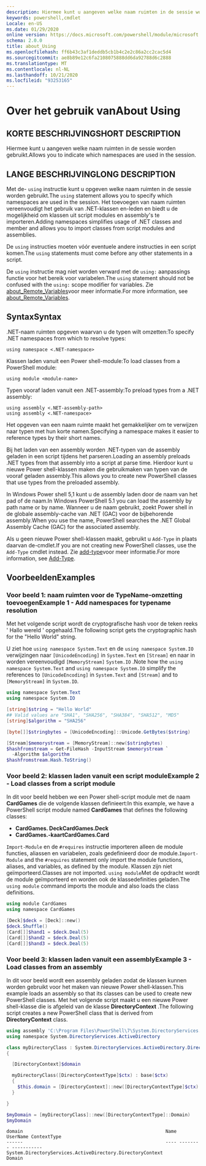 ```yaml
---
description: Hiermee kunt u aangeven welke naam ruimten in de sessie worden gebruikt.
keywords: powershell,cmdlet
Locale: en-US
ms.date: 01/29/2020
online version: https://docs.microsoft.com/powershell/module/microsoft.powershell.core/about/about_using?view=powershell-5.1&WT.mc_id=ps-gethelp
schema: 2.0.0
title: about_Using
ms.openlocfilehash: ff6b43c3af1deddb5cb1b4c2e2c86a2cc2cac5d4
ms.sourcegitcommit: ae8b89e12c6fa2108075888dd6da92788d6c2888
ms.translationtype: MT
ms.contentlocale: nl-NL
ms.lasthandoff: 10/21/2020
ms.locfileid: "93253165"
---
```

# <a name="about-using"></a><span data-ttu-id="9ec96-104">Over het gebruik van</span><span class="sxs-lookup"><span data-stu-id="9ec96-104">About Using</span></span>

## <a name="short-description"></a><span data-ttu-id="9ec96-105">KORTE BESCHRIJVING</span><span class="sxs-lookup"><span data-stu-id="9ec96-105">SHORT DESCRIPTION</span></span>
<span data-ttu-id="9ec96-106">Hiermee kunt u aangeven welke naam ruimten in de sessie worden gebruikt.</span><span class="sxs-lookup"><span data-stu-id="9ec96-106">Allows you to indicate which namespaces are used in the session.</span></span>

## <a name="long-description"></a><span data-ttu-id="9ec96-107">LANGE BESCHRIJVING</span><span class="sxs-lookup"><span data-stu-id="9ec96-107">LONG DESCRIPTION</span></span>

<span data-ttu-id="9ec96-108">Met de- `using` instructie kunt u opgeven welke naam ruimten in de sessie worden gebruikt.</span><span class="sxs-lookup"><span data-stu-id="9ec96-108">The `using` statement allows you to specify which namespaces are used in the session.</span></span> <span data-ttu-id="9ec96-109">Het toevoegen van naam ruimten vereenvoudigt het gebruik van .NET-klassen en-leden en biedt u de mogelijkheid om klassen uit script modules en assembly's te importeren.</span><span class="sxs-lookup"><span data-stu-id="9ec96-109">Adding namespaces simplifies usage of .NET classes and member and allows you to import classes from script modules and assemblies.</span></span>

<span data-ttu-id="9ec96-110">De `using` instructies moeten vóór eventuele andere instructies in een script komen.</span><span class="sxs-lookup"><span data-stu-id="9ec96-110">The `using` statements must come before any other statements in a script.</span></span>

<span data-ttu-id="9ec96-111">De `using` instructie mag niet worden verward met de `using:` aanpassings functie voor het bereik voor variabelen.</span><span class="sxs-lookup"><span data-stu-id="9ec96-111">The `using` statement should not be confused with the `using:` scope modifier for variables.</span></span> <span data-ttu-id="9ec96-112">Zie [about_Remote_Variables](about_Remote_Variables.md)voor meer informatie.</span><span class="sxs-lookup"><span data-stu-id="9ec96-112">For more information, see [about_Remote_Variables](about_Remote_Variables.md).</span></span>

## <a name="syntax"></a><span data-ttu-id="9ec96-113">Syntax</span><span class="sxs-lookup"><span data-stu-id="9ec96-113">Syntax</span></span>

<span data-ttu-id="9ec96-114">.NET-naam ruimten opgeven waarvan u de typen wilt omzetten:</span><span class="sxs-lookup"><span data-stu-id="9ec96-114">To specify .NET namespaces from which to resolve types:</span></span>

```
using namespace <.NET-namespace>
```

<span data-ttu-id="9ec96-115">Klassen laden vanuit een Power shell-module:</span><span class="sxs-lookup"><span data-stu-id="9ec96-115">To load classes from a PowerShell module:</span></span>

```
using module <module-name>
```

<span data-ttu-id="9ec96-116">Typen vooraf laden vanuit een .NET-assembly:</span><span class="sxs-lookup"><span data-stu-id="9ec96-116">To preload types from a .NET assembly:</span></span>

```
using assembly <.NET-assembly-path>
using assembly <.NET-namespace>
```

<span data-ttu-id="9ec96-117">Het opgeven van een naam ruimte maakt het gemakkelijker om te verwijzen naar typen met hun korte namen.</span><span class="sxs-lookup"><span data-stu-id="9ec96-117">Specifying a namespace makes it easier to reference types by their short names.</span></span>

<span data-ttu-id="9ec96-118">Bij het laden van een assembly worden .NET-typen van de assembly geladen in een script tijdens het parseren.</span><span class="sxs-lookup"><span data-stu-id="9ec96-118">Loading an assembly preloads .NET types from that assembly into a script at parse time.</span></span> <span data-ttu-id="9ec96-119">Hierdoor kunt u nieuwe Power shell-klassen maken die gebruikmaken van typen van de vooraf geladen assembly.</span><span class="sxs-lookup"><span data-stu-id="9ec96-119">This allows you to create new PowerShell classes that use types from the preloaded assembly.</span></span>

<span data-ttu-id="9ec96-120">In Windows Power shell 5,1 kunt u de assembly laden door de naam van het pad of de naam.</span><span class="sxs-lookup"><span data-stu-id="9ec96-120">In Windows PowerShell 5.1 you can load the assembly by path name or by name.</span></span> <span data-ttu-id="9ec96-121">Wanneer u de naam gebruikt, zoekt Power shell in de globale assembly-cache van .NET (GAC) voor de bijbehorende assembly.</span><span class="sxs-lookup"><span data-stu-id="9ec96-121">When you use the name, PowerShell searches the .NET Global Assembly Cache (GAC) for the associated assembly.</span></span>

<span data-ttu-id="9ec96-122">Als u geen nieuwe Power shell-klassen maakt, gebruikt u `Add-Type` in plaats daarvan de-cmdlet.</span><span class="sxs-lookup"><span data-stu-id="9ec96-122">If you are not creating new PowerShell classes, use the `Add-Type` cmdlet instead.</span></span> <span data-ttu-id="9ec96-123">Zie [add-type](xref:Microsoft.PowerShell.Utility.Add-Type)voor meer informatie.</span><span class="sxs-lookup"><span data-stu-id="9ec96-123">For more information, see [Add-Type](xref:Microsoft.PowerShell.Utility.Add-Type).</span></span>

## <a name="examples"></a><span data-ttu-id="9ec96-124">Voorbeelden</span><span class="sxs-lookup"><span data-stu-id="9ec96-124">Examples</span></span>

### <a name="example-1---add-namespaces-for-typename-resolution"></a><span data-ttu-id="9ec96-125">Voor beeld 1: naam ruimten voor de TypeName-omzetting toevoegen</span><span class="sxs-lookup"><span data-stu-id="9ec96-125">Example 1 - Add namespaces for typename resolution</span></span>

<span data-ttu-id="9ec96-126">Met het volgende script wordt de cryptografische hash voor de teken reeks ' Hallo wereld ' opgehaald.</span><span class="sxs-lookup"><span data-stu-id="9ec96-126">The following script gets the cryptographic hash for the "Hello World" string.</span></span>

<span data-ttu-id="9ec96-127">U ziet hoe `using namespace System.Text` en de `using namespace System.IO` verwijzingen naar `[UnicodeEncoding]` in `System.Text` en `[Stream]` en naar in worden vereenvoudigd `[MemoryStream]` `System.IO` .</span><span class="sxs-lookup"><span data-stu-id="9ec96-127">Note how the `using namespace System.Text` and `using namespace System.IO` simplify the references to `[UnicodeEncoding]` in `System.Text` and `[Stream]` and to `[MemoryStream]` in `System.IO`.</span></span>

```powershell
using namespace System.Text
using namespace System.IO

[string]$string = "Hello World"
## Valid values are "SHA1", "SHA256", "SHA384", "SHA512", "MD5"
[string]$algorithm = "SHA256"

[byte[]]$stringbytes = [UnicodeEncoding]::Unicode.GetBytes($string)

[Stream]$memorystream = [MemoryStream]::new($stringbytes)
$hashfromstream = Get-FileHash -InputStream $memorystream `
  -Algorithm $algorithm
$hashfromstream.Hash.ToString()
```

### <a name="example-2---load-classes-from-a-script-module"></a><span data-ttu-id="9ec96-128">Voor beeld 2: klassen laden vanuit een script module</span><span class="sxs-lookup"><span data-stu-id="9ec96-128">Example 2 - Load classes from a script module</span></span>

<span data-ttu-id="9ec96-129">In dit voor beeld hebben we een Power shell-script module met de naam **CardGames** die de volgende klassen definieert:</span><span class="sxs-lookup"><span data-stu-id="9ec96-129">In this example, we have a PowerShell script module named **CardGames** that defines the following classes:</span></span>

- <span data-ttu-id="9ec96-130">**CardGames. Deck**</span><span class="sxs-lookup"><span data-stu-id="9ec96-130">**CardGames.Deck**</span></span>
- <span data-ttu-id="9ec96-131">**CardGames.-kaart**</span><span class="sxs-lookup"><span data-stu-id="9ec96-131">**CardGames.Card**</span></span>

<span data-ttu-id="9ec96-132">`Import-Module` en de `#requires` instructie importeren alleen de module functies, aliassen en variabelen, zoals gedefinieerd door de module.</span><span class="sxs-lookup"><span data-stu-id="9ec96-132">`Import-Module` and the `#requires` statement only import the module functions, aliases, and variables, as defined by the module.</span></span> <span data-ttu-id="9ec96-133">Klassen zijn niet geïmporteerd.</span><span class="sxs-lookup"><span data-stu-id="9ec96-133">Classes are not imported.</span></span> <span data-ttu-id="9ec96-134">`using module`Met de opdracht wordt de module geïmporteerd en worden ook de klassedefinities geladen.</span><span class="sxs-lookup"><span data-stu-id="9ec96-134">The `using module` command imports the module and also loads the class definitions.</span></span>

```powershell
using module CardGames
using namespace CardGames

[Deck]$deck = [Deck]::new()
$deck.Shuffle()
[Card[]]$hand1 = $deck.Deal(5)
[Card[]]$hand2 = $deck.Deal(5)
[Card[]]$hand3 = $deck.Deal(5)
```

### <a name="example-3---load-classes-from-an-assembly"></a><span data-ttu-id="9ec96-135">Voor beeld 3: klassen laden vanuit een assembly</span><span class="sxs-lookup"><span data-stu-id="9ec96-135">Example 3 - Load classes from an assembly</span></span>

<span data-ttu-id="9ec96-136">In dit voor beeld wordt een assembly geladen zodat de klassen kunnen worden gebruikt voor het maken van nieuwe Power shell-klassen.</span><span class="sxs-lookup"><span data-stu-id="9ec96-136">This example loads an assembly so that its classes can be used to create new PowerShell classes.</span></span> <span data-ttu-id="9ec96-137">Met het volgende script maakt u een nieuwe Power shell-klasse die is afgeleid van de klasse **DirectoryContext** .</span><span class="sxs-lookup"><span data-stu-id="9ec96-137">The following script creates a new PowerShell class that is derived from **DirectoryContext** class.</span></span>

```powershell
using assembly 'C:\Program Files\PowerShell\7\System.DirectoryServices.dll'
using namespace System.DirectoryServices.ActiveDirectory

class myDirectoryClass : System.DirectoryServices.ActiveDirectory.DirectoryContext
{

  [DirectoryContext]$domain

  myDirectoryClass([DirectoryContextType]$ctx) : base($ctx)
  {
    $this.domain = [DirectoryContext]::new([DirectoryContextType]$ctx)
  }

}

$myDomain = [myDirectoryClass]::new([DirectoryContextType]::Domain)
$myDomain
```

```Output
domain                                                    Name UserName ContextType
------                                                    ---- -------- -----------
System.DirectoryServices.ActiveDirectory.DirectoryContext                    Domain
```
